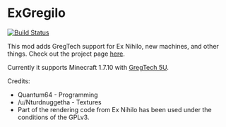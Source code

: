 # ExGregilo

[![Build Status](https://travis-ci.org/Quantum64/ExGregilo.svg?branch=master)](https://travis-ci.org/Quantum64/ExGregilo)

This mod adds GregTech support for Ex Nihilo, new machines, and other things.  Check out the project page [here](https://minecraft.curseforge.com/projects/exgregilo).


Currently it supports Minecraft 1.7.10 with [GregTech 5U](https://github.com/Blood-Asp/GT5-Unofficial/).


Credits:
- Quantum64 - Programming
- /u/Nturdnuggetha - Textures
- Part of the rendering code from Ex Nihilo has been used under the conditions of the GPLv3.
